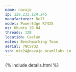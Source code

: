 ```yaml
---
name: navajo
ip: 128.232.124.245
manufacturer: Dell
model: PowerEdge R7425
os: Ubuntu 20.04
threads: 128
location: Caelum
notes: Benchmarking Team
serial: 7NCSYQ2
ssh: mte24@navajo.ocamllabs.io
---
```

{% include details.html %} 

